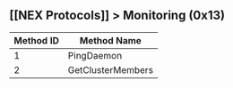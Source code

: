 ## [[NEX Protocols]] > Monitoring (0x13)

| Method ID | Method Name |
| --- | --- |
| 1 | PingDaemon |
| 2 | GetClusterMembers |